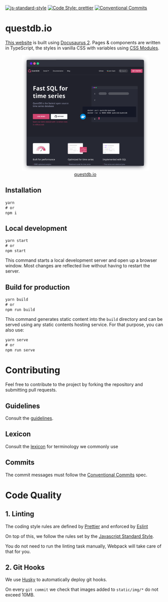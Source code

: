 [![js-standard-style](https://img.shields.io/badge/code%20style-standard-brightgreen.svg)](http://standardjs.com)
[![Code Style: prettier](https://img.shields.io/badge/code_style-prettier-ff69b4.svg)](https://github.com/prettier/prettier)
[![Conventional Commits](https://img.shields.io/badge/Conventional%20Commits-1.0.0-green.svg)](https://conventionalcommits.org)

# questdb.io

[This website](https://questdb.io) is built using
[Docusaurus 2](https://v2.docusaurus.io/). Pages & components are written in
TypeScript, the styles in vanilla CSS with variables using
[CSS Modules](https://github.com/css-modules/css-modules).

<!-- prettier-ignore-start -->
<div align="center">
  <a href="http://questdb.io">
    <img src=".github/console.png" width="400" />
  </a>
</div>
<div align="center">
  <a href="http://questdb.io">
    questdb.io
  </a>
</div>
<!-- prettier-ignore-end -->

## Installation

```script
yarn
# or
npm i
```

## Local development

```script
yarn start
# or
npm start
```

This command starts a local development server and open up a browser window.
Most changes are reflected live without having to restart the server.

## Build for production

```script
yarn build
# or
npm run build
```

This command generates static content into the `build` directory and can be
served using any static contents hosting service. For that purpose, you can also
use:

```script
yarn serve
# or
npm run serve
```

# Contributing

Feel free to contribute to the project by forking the repository and submitting
pull requests.

## Guidelines

Consult the
[guidelines](https://github.com/questdb/questdb.io/blob/master/docs/__guidelines/markdown.md).

## Lexicon

Consult the
[lexicon](https://github.com/questdb/questdb.io/blob/master/docs/__guidelines/lexicon.md)
for terminology we commonly use

## Commits

The commit messages must follow the
[Conventional Commits](https://conventionalcommits.org/) spec.

# Code Quality

## 1. Linting

The coding style rules are defined by [Prettier](https://prettier.io/) and
enforced by [Eslint](https://eslint.org)

On top of this, we follow the rules set by the
[Javascript Standard Style](https://standardjs.com/rules.html).

You do not need to run the linting task manually, Webpack will take care of that
for you.

## 2. Git Hooks

We use [Husky](https://github.com/typicode/husky) to automatically deploy git
hooks.

On every `git commit` we check that images added to `static/img/*` do not exceed
10MB.
